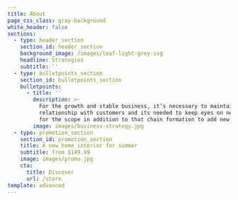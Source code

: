 ```yaml
---
title: About
page_css_class: gray-background
white_header: false
sections:
  - type: header_section
    section_id: header_section
    background_image: /images/leaf-light-grey.svg
    headline: Strategies
    subtitle: ''
  - type: bulletpoints_section
    section_id: bulletpoints_section
    bulletpoints:
      - title: ''
        description: >-
          For the growth and stable business, it’s necessary to maintain
          relationship with customers and its needed to keep eyes on new leads
          for the scope in addition to that chain formation to add new customers
        image: images/business-strategy.jpg
  - type: promotion_section
    section_id: promotion_section
    title: A new home interior for summer
    subtitle: from $149.99
    image: images/promo.jpg
    cta:
      title: Discover
      url: /store
template: advanced
---
```

